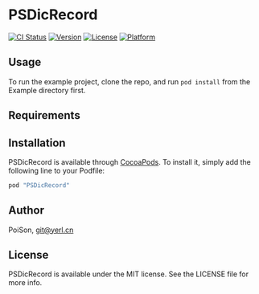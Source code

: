 # PSDicRecord

[![CI Status](http://img.shields.io/travis/PoiSon/PSDicRecord.svg?style=flat)](https://travis-ci.org/PoiSon/PSDicRecord)
[![Version](https://img.shields.io/cocoapods/v/PSDicRecord.svg?style=flat)](http://cocoapods.org/pods/PSDicRecord)
[![License](https://img.shields.io/cocoapods/l/PSDicRecord.svg?style=flat)](http://cocoapods.org/pods/PSDicRecord)
[![Platform](https://img.shields.io/cocoapods/p/PSDicRecord.svg?style=flat)](http://cocoapods.org/pods/PSDicRecord)

## Usage

To run the example project, clone the repo, and run `pod install` from the Example directory first.

## Requirements

## Installation

PSDicRecord is available through [CocoaPods](http://cocoapods.org). To install
it, simply add the following line to your Podfile:

```ruby
pod "PSDicRecord"
```

## Author

PoiSon, git@yerl.cn

## License

PSDicRecord is available under the MIT license. See the LICENSE file for more info.
